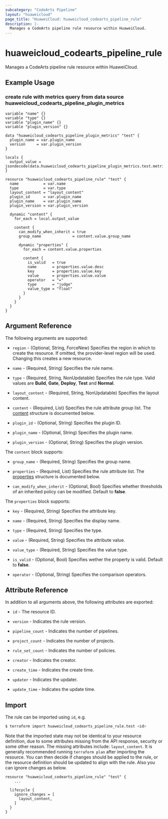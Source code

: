```yaml
---
subcategory: "CodeArts Pipeline"
layout: "huaweicloud"
page_title: "HuaweiCloud: huaweicloud_codearts_pipeline_rule"
description: |-
  Manages a CodeArts pipeline rule resource within HuaweiCloud.
---
```


# huaweicloud_codearts_pipeline_rule

Manages a CodeArts pipeline rule resource within HuaweiCloud.

## Example Usage

### create rule with metrics query from data source huaweicloud_codearts_pipeline_plugin_metrics

```hcl
variable "name" {}
variable "type" {}
variable "plugin_name" {}
variable "plugin_version" {}

data "huaweicloud_codearts_pipeline_plugin_metrics" "test" {
  plugin_name = var.plugin_name
  version     = var.plugin_version
}

locals {
  output_value = jsondecode(data.huaweicloud_codearts_pipeline_plugin_metrics.test.metrics[0].output_value)
}

resource "huaweicloud_codearts_pipeline_rule" "test" {
  name           = var.name
  type           = var.type
  layout_content = "layout_content"
  plugin_id      = var.plugin_name
  plugin_name    = var.plugin_name
  plugin_version = var.plugin_version

  dynamic "content" {
    for_each = local.output_value

    content {
      can_modify_when_inherit = true
      group_name              = content.value.group_name

      dynamic "properties" {
        for_each = content.value.properties

        content {
          is_valid   = true
          name       = properties.value.desc
          key        = properties.value.key
          value      = properties.value.value
          operator   = "="
          type       = "judge"
          value_type = "float"
        }
      }
    }
  }
}
```

## Argument Reference

The following arguments are supported:

* `region` - (Optional, String, ForceNew) Specifies the region in which to create the resource.
  If omitted, the provider-level region will be used.
  Changing this creates a new resource.

* `name` - (Required, String) Specifies the rule name.

* `type` - (Required, String, NonUpdatable) Specifies the rule type.
  Valid values are **Build**, **Gate**, **Deploy**, **Test** and **Normal**.

* `layout_content` - (Required, String, NonUpdatable) Specifies the layout content.

* `content` - (Required, List) Specifies the rule attribute group list.
  The [content](#block--content) structure is documented below.

* `plugin_id` - (Optional, String) Specifies the plugin ID.

* `plugin_name` - (Optional, String) Specifies the plugin name.

* `plugin_version` - (Optional, String) Specifies the plugin version.

<a name="block--content"></a>
The `content` block supports:

* `group_name` - (Required, String) Specifies the group name.

* `properties` - (Required, List) Specifies the rule attribute list.
  The [properties](#block--content--properties) structure is documented below.

* `can_modify_when_inherit` - (Optional, Bool) Specifies whether thresholds of an inherited policy can be modified.
  Default to **false**.

<a name="block--content--properties"></a>
The `properties` block supports:

* `key` - (Required, String) Specifies the attribute key.

* `name` - (Required, String) Specifies the display name.

* `type` - (Required, String) Specifies the type.

* `value` - (Required, String) Specifies the attribute value.

* `value_type` - (Required, String) Specifies the value type.

* `is_valid` - (Optional, Bool) Specifies wether the property is valid. Default to **false**.

* `operator` - (Optional, String) Specifies the comparison operators.

## Attribute Reference

In addition to all arguments above, the following attributes are exported:

* `id` - The resource ID.

* `version` - Indicates the rule version.

* `pipeline_count` - Indicates the number of pipelines.

* `project_count` - Indicates the number of projects.

* `rule_set_count` - Indicates the number of policies.

* `creator` - Indicates the creator.

* `create_time` - Indicates the create time.

* `updater` - Indicates the updater.

* `update_time` - Indicates the update time.

## Import

The rule can be imported using `id`, e.g.

```bash
$ terraform import huaweicloud_codearts_pipeline_rule.test <id>
```

Note that the imported state may not be identical to your resource definition, due to some attributes missing from the
API response, security or some other reason.
The missing attributes include: `layout_content`.
It is generally recommended running `terraform plan` after importing the resource.
You can then decide if changes should be applied to the rule, or the resource definition should be updated to
align with the rule. Also you can ignore changes as below.

```hcl
resource "huaweicloud_codearts_pipeline_rule" "test" {
    ...

  lifecycle {
    ignore_changes = [
      layout_content,
    ]
  }
}
```
